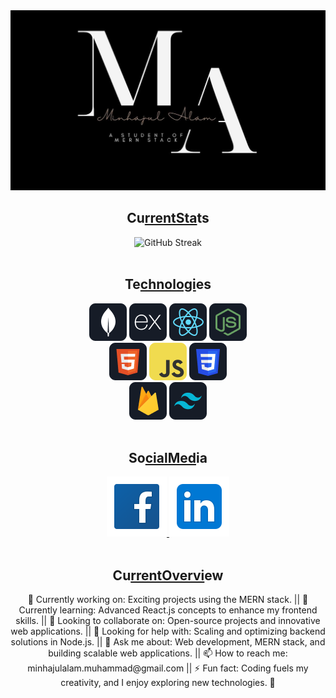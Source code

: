 <img src="https://raw.githubusercontent.com/m-minhajul-alam/m-minhajul-alam/main/assets/banner/minhaul_alam_banner.jpg" alt="Muhammad Minhajul Alam github banner" />

<br>

<h2 align="center">Cu<ins>rrentSta</ins>ts</h2>

<div align="center">
<img width="70%" src="https://github-readme-streak-stats.herokuapp.com?user=m-minhajul-alam&theme=dark&hide_border=true&border_radius=0&date_format=j%20M%5B%20Y%5D&card_width=502" alt="GitHub Streak" />
</div>

<br>
<h2 align="center">Te<ins>chnologi</ins>es</h2>

<div align="center">
<img src="https://raw.githubusercontent.com/m-minhajul-alam/m-minhajul-alam/main/assets/icons/mongo.png"/>
<img src="https://raw.githubusercontent.com/m-minhajul-alam/m-minhajul-alam/main/assets/icons/express.png"/>
<img src="https://raw.githubusercontent.com/m-minhajul-alam/m-minhajul-alam/main/assets/icons/react.png"/>
<img src="https://raw.githubusercontent.com/m-minhajul-alam/m-minhajul-alam/main/assets/icons/node.png"/>
</div>
<div align="center">
<img src="https://raw.githubusercontent.com/m-minhajul-alam/m-minhajul-alam/main/assets/icons/HTML.png"/>
<img src="https://raw.githubusercontent.com/m-minhajul-alam/m-minhajul-alam/main/assets/icons/JavaScript.png"/>
<img src="https://raw.githubusercontent.com/m-minhajul-alam/m-minhajul-alam/main/assets/icons/css.png"/>
</div>
<div align="center">
<img src="https://raw.githubusercontent.com/m-minhajul-alam/m-minhajul-alam/main/assets/icons/firebase.png"/>
<img src="https://raw.githubusercontent.com/m-minhajul-alam/m-minhajul-alam/main/assets/icons/tailwind.png"/>
</div>

<br>
<h2 align="center">So<ins>cialMed</ins>ia</h2>
 
<div align="center">
<a href="https://www.facebook.com/profile.php?id=100076427079652">
<img src="https://raw.githubusercontent.com/m-minhajul-alam/m-minhajul-alam/86271efdaa79360b1db6c98c4c8dcc3995c019c0/assets/icons/social-icons/facebook.svg"/>
</a>
<a href="https://www.linkedin.com/in/muhammad-minhajul-alam-b66767256/">
<img src="https://raw.githubusercontent.com/m-minhajul-alam/m-minhajul-alam/86271efdaa79360b1db6c98c4c8dcc3995c019c0/assets/icons/social-icons/linkedin.svg"/>
</a>
</div>

<br>
<h2 align="center">Cu<ins>rrentOvervi</ins>ew</h2>
 

<p align="center">🔭 Currently working on: Exciting projects using the MERN stack. || 🌱 Currently learning: Advanced React.js concepts to enhance my frontend skills. || 👯 Looking to collaborate on: Open-source projects and innovative web applications. || 🤔 Looking for help with: Scaling and optimizing backend solutions in Node.js. || 💬 Ask me about: Web development, MERN stack, and building scalable web applications. || 📫 How to reach me: minhajulalam.muhammad@gmail.com || ⚡ Fun fact: Coding fuels my creativity, and I enjoy exploring new technologies. 🚀</p>

<!--
- 🔭 I’m currently working on ...
- 🌱 I’m currently learning ...
- 👯 I’m looking to collaborate on ...
- 🤔 I’m looking for help with ...
- 💬 Ask me about ...
- 📫 How to reach me: ...
- 😄 Pronouns: ...
- ⚡ Fun fact: ... -->
